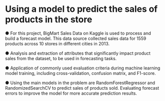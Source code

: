 # Using a model to predict the sales of products in the store

● For this project, BigMart Sales Data on Kaggle is used to process and build a forecast model. This data source collected sales data for 1559 products across 10 stores in different cities in 2013.

● Analysis and extraction of attributes that significantly impact product sales from the dataset, to be used in forecasting tasks.

● Application of commonly used evaluation criteria during machine learning model training, including cross-validation, confusion matrix, and F1-score.

● Using the main models in the problem are RandomForestRegressor and RandomizedSearchCV to predict sales of products sold. Evaluating forecast errors to improve the model for more accurate prediction results. 
